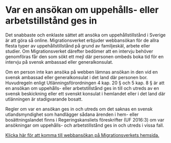 # Var en ansökan om uppehålls- eller arbetstillstånd ges in

Det snabbaste och enklaste sättet att ansöka om uppehållstillstånd i Sverige är att göra så online. Migrationsverket erbjuder webbansökan för de allra flesta typer av uppehållstillstånd på grund av familjeskäl, arbete eller studier. Om Migrationsverket därefter bedömer att en intervju behöver genomföras får den som sökt ett mejl där personen ombeds boka tid för en intervju på svensk ambassad eller generalkonsulat.

Om en person inte kan ansöka på webben lämnas ansökan in den vid en svensk ambassad eller generalkonsulat i det land där personen bor. Huvudregeln enligt Utlänningsförordningen 4 kap. 20 § och 5 kap. 8 § är att en ansökan om uppehålls- eller arbetstillstånd ges in till och utreds av en svensk beskickning eller ett svenskt konsulat i hemlandet eller i det land där utlänningen är stadigvarande bosatt.

Regler om var en ansökan ges in och utreds om det saknas en svensk utlandsmyndighet som handlägger sådana ärenden i hem- eller bosättningslandet finns i Regeringskansliets föreskrifter (UF 2016:3) om var ansökningar om uppehålls- och arbetstillstånd ges in och utreds i vissa fall.

[Klicka här för att komma till webbansökan på Migrationsverkets hemsida.](https://www.migrationsverket.se/Privatpersoner/Flytta-till-nagon-i-Sverige/Gor-en-webbansokan.html)
